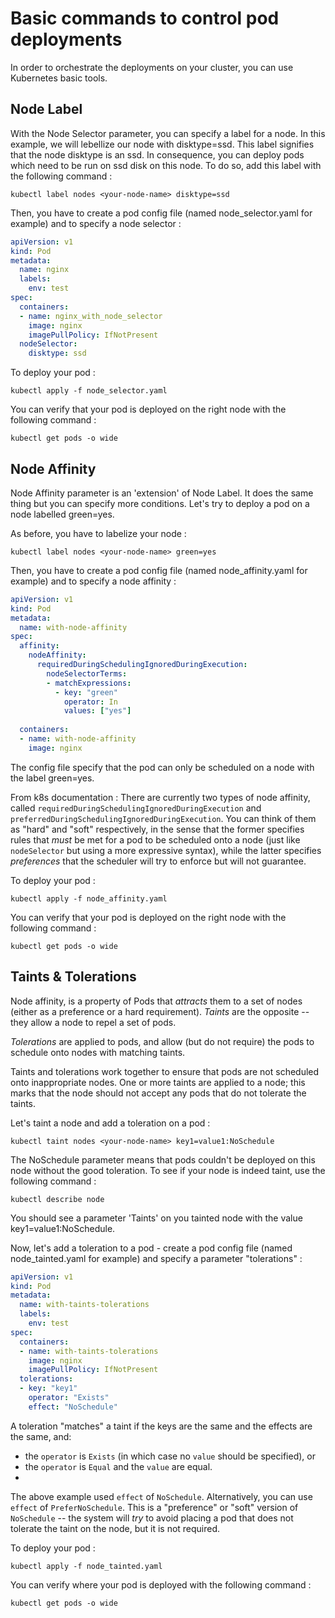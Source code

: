 # Basic commands to control pod deployments

In order to orchestrate the deployments on your cluster, you can use Kubernetes basic tools. 
## Node Label
With the Node Selector parameter, you can specify a label for a node. In this example, we will lebellize our node with disktype=ssd. This label signifies that the node disktype is an ssd. In consequence, you can deploy pods which need to be run on ssd disk on this node.
To do so, add this label with the following command :
```shell
kubectl label nodes <your-node-name> disktype=ssd
```
Then, you have to create a pod config file (named node_selector.yaml for example) and to specify a node selector :
```yaml
apiVersion: v1
kind: Pod
metadata:
  name: nginx
  labels:
    env: test
spec:
  containers:
  - name: nginx_with_node_selector
    image: nginx
    imagePullPolicy: IfNotPresent
  nodeSelector:
    disktype: ssd
```
To deploy your pod :
```shell
kubectl apply -f node_selector.yaml
```
You can verify that your pod is deployed on the right node with the following command :
```shell
kubectl get pods -o wide
```
## Node Affinity
Node Affinity parameter is an 'extension' of Node Label. It does the same thing but you can specify more conditions. Let's try to deploy a pod on a node labelled green=yes. 

As before, you have to labelize your node :
```shell
kubectl label nodes <your-node-name> green=yes
```
Then, you have to create a pod config file (named node_affinity.yaml for example) and to specify a node affinity :
```yaml
apiVersion: v1
kind: Pod
metadata:
  name: with-node-affinity
spec:
  affinity:
    nodeAffinity:
      requiredDuringSchedulingIgnoredDuringExecution:
        nodeSelectorTerms:
        - matchExpressions:
          - key: "green"
            operator: In
            values: ["yes"]
         
  containers:
  - name: with-node-affinity
    image: nginx
```
The config file specify that the pod can only be scheduled on a node with the label green=yes. 

From k8s documentation :
There are currently two types of node affinity, called `requiredDuringSchedulingIgnoredDuringExecution` and `preferredDuringSchedulingIgnoredDuringExecution`. You can think of them as "hard" and "soft" respectively, in the sense that the former specifies rules that _must_ be met for a pod to be scheduled onto a node (just like `nodeSelector` but using a more expressive syntax), while the latter specifies _preferences_ that the scheduler will try to enforce but will not guarantee.

To deploy your pod :
```shell
kubectl apply -f node_affinity.yaml
```
You can verify that your pod is deployed on the right node with the following command :
```shell
kubectl get pods -o wide
```

## Taints & Tolerations
Node affinity, is a property of  Pods that  _attracts_  them to a set of  nodes (either as a preference or a hard requirement).  _Taints_  are the opposite -- they allow a node to repel a set of pods.

_Tolerations_  are applied to pods, and allow (but do not require) the pods to schedule onto nodes with matching taints.

Taints and tolerations work together to ensure that pods are not scheduled onto inappropriate nodes. One or more taints are applied to a node; this marks that the node should not accept any pods that do not tolerate the taints.

Let's taint a node and add a toleration on a pod :
```shell
kubectl taint nodes <your-node-name> key1=value1:NoSchedule
```
The NoSchedule parameter means that pods couldn't be deployed on this node without the good toleration.
To see if your node is indeed taint, use the following command :
```shell
kubectl describe node
```
You should see a parameter 'Taints' on you tainted node with the value key1=value1:NoSchedule.

Now, let's add a toleration to a pod - create a pod config file (named node_tainted.yaml for example) and specify a parameter "tolerations" :
```yaml
apiVersion: v1  
kind: Pod  
metadata:  
  name: with-taints-tolerations  
  labels:  
    env: test  
spec:  
  containers:  
  - name: with-taints-tolerations  
    image: nginx  
    imagePullPolicy: IfNotPresent  
  tolerations:  
  - key: "key1"  
    operator: "Exists"  
    effect: "NoSchedule"
```
A toleration "matches" a taint if the keys are the same and the effects are the same, and:

-   the  `operator`  is  `Exists`  (in which case no  `value`  should be specified), or
-   the  `operator`  is  `Equal`  and the  `value` are equal.
- 
The above example used `effect` of `NoSchedule`. Alternatively, you can use `effect` of `PreferNoSchedule`. This is a "preference" or "soft" version of `NoSchedule` -- the system will _try_ to avoid placing a pod that does not tolerate the taint on the node, but it is not required.

To deploy your pod :
```shell
kubectl apply -f node_tainted.yaml
```
You can verify where your pod is deployed with the following command :
```shell
kubectl get pods -o wide
```
